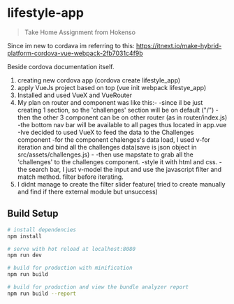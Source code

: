 # lifestyle-app

> Take Home Assignment from Hokenso

Since im new to cordava im referring to this:
https://itnext.io/make-hybrid-platform-cordova-vue-webpack-2fb7031c4f9b

Beside cordova documentation itself.

1. creating new cordova app (cordova create lifestyle_app)
2. apply VueJs project based on top (vue init webpack lifestye_app)
3. Installed and used VueX and VueRouter
4. My plan on router and component was like this:-
   -since il be just creating 1 section, so the 'challenges' section will be on default ("/")
   -then the other 3 component can be on other router (as in router/index.js)
   -the bottom nav bar will be available to all pages thus located in app.vue
   -Ive decided to used VueX to feed the data to the Challenges component
   -for the component chalenges's data load, I used v-for iteration and bind all the challenges data(save is json object in src/assets/challenges.js) -
   -then use mapstate to grab all the 'challenges' to the challenges component.
   -style it with html and css.
   -the search bar, I just v-model the input and use the javascript filter and match method. filter before iterating.
5. I didnt manage to create the filter slider feature( tried to create manually and find if there external module but unsuccess)

## Build Setup

```bash
# install dependencies
npm install

# serve with hot reload at localhost:8080
npm run dev

# build for production with minification
npm run build

# build for production and view the bundle analyzer report
npm run build --report
```

